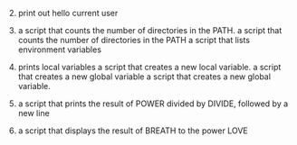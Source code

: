 2. print out hello current user
3. a script that counts the number of directories in the PATH.
a script that counts the number of directories in the PATH
a script that lists environment variables
5. prints local variables
a script that creates a new local variable.
 a script that creates a new global variable
a script that creates a new global variable.

9. a script that prints the result of POWER divided by DIVIDE, followed by a new line
10. a script that displays the result of BREATH to the power LOVE
